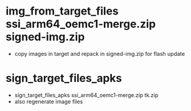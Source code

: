 # img_from_target_files ssi_arm64_oemc1-merge.zip signed-img.zip
- copy images in target and repack in signed-img.zip for flash update

# sign_target_files_apks
- sign_target_files_apks ssi_arm64_oemc1-merge.zip tk.zip
- also regenerate image files

